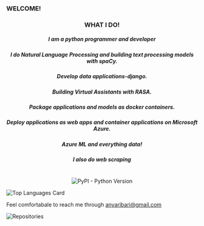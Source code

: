 ### WELCOME!

<h3 align="center">WHAT I DO! </h3>

<h5 align="center"> I am a python programmer and developer</h5>

<h5 align="center"> I do Natural Language Processing and building text processing models with spaCy. </h5>

<h5 align="center"> Develop data applications-django. </h5>

<h5 align="center"> Building Virtual Assistants with RASA. </h5>

<h5 align="center"> Package applications and models as docker containers. </h5>

<h5 align="center"> Deploy applications as web apps and container applications on Microsoft Azure. </h5>

<h5 align="center"> Azure ML and everything data! </h5>

<h5 align="center"> I also do web scraping </h5>

<p align="center">
  <br>
  <img alt="PyPI - Python Version" src="https://img.shields.io/pypi/pyversions/dash-bootstrap-components">
</p>

   ![Top Languages Card](https://github-readme-stats.vercel.app/api/top-langs/?username=Nyaribari&layout=compact)
   
   Feel comfortabale to reach me through anyaribari@gmail.com
   
   ![Repositories](https://github.com/Nyaribari?tab=repositories)
